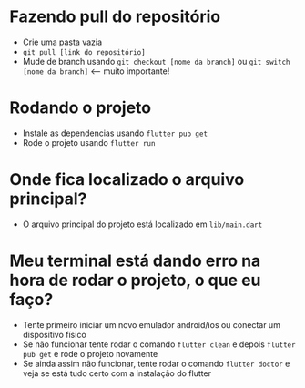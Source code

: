 # Fazendo pull do repositório
- Crie uma pasta vazia
- `git pull [link do repositório]`
- Mude de branch usando `git checkout [nome da branch]` ou `git switch [nome da branch]` <-- muito importante!

# Rodando o projeto
- Instale as dependencias usando `flutter pub get`
- Rode o projeto usando `flutter run`

# Onde fica localizado o arquivo principal?
- O arquivo principal do projeto está localizado em `lib/main.dart`

# Meu terminal está dando erro na hora de rodar o projeto, o que eu faço?
- Tente primeiro iniciar um novo emulador android/ios ou conectar um dispositivo físico
- Se não funcionar tente rodar o comando `flutter clean` e depois `flutter pub get` e rode o projeto novamente
- Se ainda assim não funcionar, tente rodar o comando `flutter doctor` e veja se está tudo certo com a instalação do flutter

